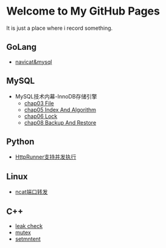 # Welcome to My GitHub Pages

It is just a place where i record something.

## GoLang
  
* [navicat&mysql](chap01-go/1-8%20navicat%20and%20mysql.md)

## MySQL

* MySQL技术内幕-InnoDB存储引擎
  * [chap03 File](inside-mysql/file.md)
  * [chap05 Index And Algorithm](inside-mysql/index%26algorithm.md)
  * [chap06 Lock](inside-mysql/lock.md)
  * [chap08 Backup And Restore](inside-mysql/backup%26restore.md)

## Python

* [HttpRunner支持并发执行](Python/httprunner_pytest_concurrency.md)

## Linux

* [ncat端口转发](Linux/Linux端口转发.md)

## C++

* [leak check](./C%2B%2B/leak_check.md)
* [mutex](./C%2B%2B/mutex.md)
* [setmntent](./C%2B%2B/setmntent.md)

